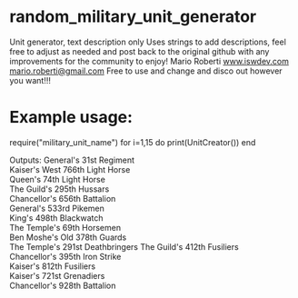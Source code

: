 # random_military_unit_generator
Unit generator, text description only
Uses strings to add descriptions, feel
free to adjust as needed and post back 
to the original github with any improvements
for the community to enjoy!
Mario Roberti www.iswdev.com
mario.roberti@gmail.com
Free to use and change and disco out however you want!!!

# Example usage:
require("military_unit_name")
for i=1,15 do
    print(UnitCreator())
end

Outputs:
General's 31st Regiment          
Kaiser's West 766th Light Horse  
Queen's 74th Light Horse         
The Guild's 295th Hussars        
Chancellor's 656th Battalion     
General's 533rd Pikemen          
King's 498th Blackwatch          
The Temple's 69th Horsemen       
Ben Moshe's Old 378th Guards     
The Temple's 291st Deathbringers 
The Guild's 412th Fusiliers      
Chancellor's 395th Iron Strike   
Kaiser's 812th Fusiliers         
Kaiser's 721st Grenadiers        
Chancellor's 928th Battalion     
